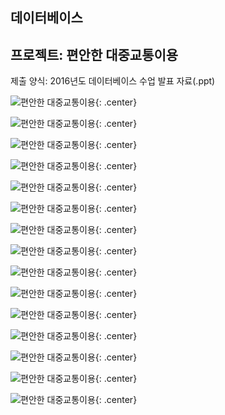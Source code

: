 ﻿---
layout: default
---

## 데이터베이스

## 프로젝트: 편안한 대중교통이용

제출 양식: 2016년도 데이터베이스 수업 발표 자료(.ppt)

![편안한 대중교통이용](/post/img/데이터베이스/슬라이드1.bmp){: .center}

![편안한 대중교통이용](/post/img/데이터베이스/슬라이드2.bmp){: .center}

![편안한 대중교통이용](/post/img/데이터베이스/슬라이드3.bmp){: .center}

![편안한 대중교통이용](/post/img/데이터베이스/슬라이드4.bmp){: .center}

![편안한 대중교통이용](/post/img/데이터베이스/슬라이드5.bmp){: .center}

![편안한 대중교통이용](/post/img/데이터베이스/슬라이드6.bmp){: .center}

![편안한 대중교통이용](/post/img/데이터베이스/슬라이드7.bmp){: .center}

![편안한 대중교통이용](/post/img/데이터베이스/슬라이드8.bmp){: .center}

![편안한 대중교통이용](/post/img/데이터베이스/슬라이드9.bmp){: .center}

![편안한 대중교통이용](/post/img/데이터베이스/슬라이드10.bmp){: .center}

![편안한 대중교통이용](/post/img/데이터베이스/슬라이드11.bmp){: .center}

![편안한 대중교통이용](/post/img/데이터베이스/슬라이드12.bmp){: .center}

![편안한 대중교통이용](/post/img/데이터베이스/슬라이드13.bmp){: .center}

![편안한 대중교통이용](/post/img/데이터베이스/슬라이드14.bmp){: .center}

![편안한 대중교통이용](/post/img/데이터베이스/슬라이드15.bmp){: .center}
